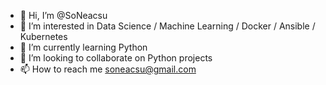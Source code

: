 - 👋 Hi, I’m @SoNeacsu
- 👀 I’m interested in Data Science / Machine Learning / Docker / Ansible / Kubernetes
- 🌱 I’m currently learning Python
- 💞️ I’m looking to collaborate on Python projects
- 📫 How to reach me soneacsu@gmail.com

<!---
SoNeacsu/SoNeacsu is a ✨ special ✨ repository because its `README.md` (this file) appears on your GitHub profile.
You can click the Preview link to take a look at your changes.
--->

